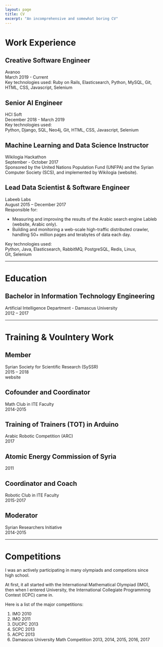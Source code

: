 ```yaml
---
layout: page
title: CV
excerpt: "An incomprehensive and somewhat boring CV"
---
```


# Work Experience

## Creative Software Engineer
Avanoo  
March 2019 - Current  
Key technologies used:
     Ruby on Rails, Elasticsearch, Python, MySQL, Git, HTML, CSS, Javascript, Selenium

## Senior AI Engineer
HCI Soft  
December 2018 - March 2019  
Key technologies used:  
     Python, Django, SQL, Neo4j, Git, HTML, CSS, Javascript, Selenium

## Machine Learning and Data Science Instructor
Wikilogia Hackathon  
September - October 2017  
Sponsored by the United Nations Population Fund (UNFPA) and the Syrian Computer Society (SCS), and implemented by Wikilogia (website).

## Lead Data Scientist & Software Engineer
Labeeb Labs  
August 2015 – December 2017  
Responsible for:

  -  Measuring and improving the results of the Arabic search engine
	Lableb (website, Arabic only).
  -  Building and monitoring a web-scale high-traffic distributed crawler,
        handling 50+ million pages and terabytes of data each day.  

Key technologies used:  
     Python, Java, Elasticsearch, RabbitMQ, PostgreSQL, Redis, Linux,  
     Git, Selenium

<hr/>

# Education

## Bachelor in Information Technology Engineering
Artificial Intelligence Department - Damascus University  
2012 – 2017

<hr/>

# Training & Voulntery Work

## Member
Syrian Society for Scientific Research (SySSR)  
2015 – 2018  
website  

## Cofounder and Coordinator
Math Club in ITE Faculty  
2014-2015  

## Training of Trainers (TOT) in Arduino
Arabic Robotic Competition (ARC)  
2017  

## Atomic Energy Commission of Syria
2011  

## Coordinator and Coach
Robotic Club in ITE Faculty  
2015-2017  

## Moderator
Syrian Researchers Initiative  
2014-2015  

<hr/>

# Competitions

I was an actively participating in many olympiads and competions since high school.

At first, it all started with the International Mathematical Olympiad (IMO), then when I entered University, the International Collegiate Programming Contest (ICPC) came in.

Here is a list of the major competitions:

1. IMO 2010
2. IMO 2011
3. DUCPC 2013
4. SCPC 2013
5. ACPC 2013
6. Damascus University Math Competition 2013, 2014, 2015, 2016, 2017

